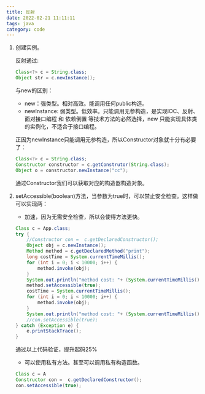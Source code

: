 ```yaml
---
title: 反射
date: 2022-02-21 11:11:11
tags: java
category: code
---
```


1. 创建实例。

   反射通过:

   ```java
   Class<?> c = String.class;
   Object str = c.newInstance();
   ```

   与new的区别：

   - new：强类型。相对高效。能调用任何public构造。
   - newInstance: 弱类型。低效率。只能调用无参构造，是实现IOC、反射、面对接口编程 和 依赖倒置 等技术方法的必然选择，new 只能实现具体类的实例化，不适合于接口编程。

   正因为newInstance只能调用无参构造，所以Constructor对象就十分有必要了：

   ```java
   Class<?> c = String.class;
   Constructor constructor = c.getConstrutor(String.class);
   Object o = constructor.newInstance("cc");
   ```

   通过Constructor我们可以获取对应的构造器构造对象。

2. setAccessible(boolean)方法，当参数为true时，可以禁止安全检查。这样做可以实现两：

   - 加速，因为无需安全检查，所以会使得方法更快。

   ```java
   Class c = App.class;
   try {
       //Constructor con =  c.getDeclaredConstructor();
       Object obj = c.newInstance();
       Method method = c.getDeclaredMethod("print");
       long costTime = System.currentTimeMillis();
       for (int i = 0; i < 10000; i++) {
           method.invoke(obj);
       }
       System.out.println("method cost: "+ (System.currentTimeMillis()-costTime));
       method.setAccessible(true);
       costTime = System.currentTimeMillis();
       for (int i = 0; i < 10000; i++) {
           method.invoke(obj);
       }
       System.out.println("method cost: "+ (System.currentTimeMillis()-costTime));
       //con.setAccessible(true);
   } catch (Exception e) {
       e.printStackTrace();
   }
   ```

   通过以上代码验证，提升起码25%

   - 可以使用私有方法。甚至可以调用私有构造函数。

   ```java
   Class c = A
   Constructor con =  c.getDeclaredConstructor();
   con.setAccessible(true);
   ```

   

   